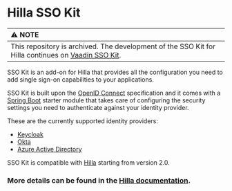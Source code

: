 # Hilla SSO Kit

| :warning: NOTE          |
|:---------------------------|
| This repository is archived. The development of the SSO Kit for Hilla continues on [Vaadin SSO Kit](https://github.com/vaadin/sso-kit). |

SSO Kit is an add-on for Hilla that provides all the configuration you need to add single sign-on capabilities to your applications.

SSO Kit is built upon the [OpenID Connect](https://openid.net/specs/openid-connect-core-1_0.html) specification and it comes with a [Spring Boot](https://spring.io/projects/spring-boot) starter module that takes care of configuring the security settings you need to authenticate against your identity provider.

These are the currently supported identity providers:

- [Keycloak](https://www.keycloak.org/)
- [Okta](https://okta.com/)
- [Azure Active Directory](https://azure.microsoft.com/en-us/services/active-directory/)

SSO Kit is compatible with [Hilla](https://hilla.dev/) starting from version 2.0.

### More details can be found in the [Hilla documentation](https://hilla.dev/docs).
